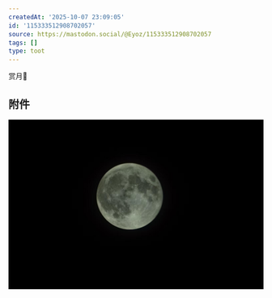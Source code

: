 ```yaml
---
createdAt: '2025-10-07 23:09:05'
id: '115333512908702057'
source: https://mastodon.social/@Eyoz/115333512908702057
tags: []
type: toot
---
```


赏月🎑
## 附件
![Image](../media/115333510888029533-ecd8ec42ff927706.jpg)
